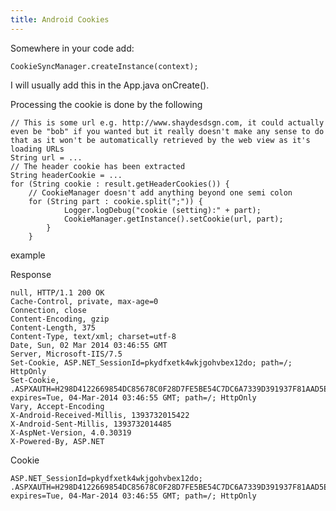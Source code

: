 ```yaml
---
title: Android Cookies
---
```

Somewhere in your code add:

	CookieSyncManager.createInstance(context);

I will usually add this in the App.java onCreate().

Processing the cookie is done by the following


    // This is some url e.g. http://www.shaydesdsgn.com, it could actually even be "bob" if you wanted but it really doesn't make any sense to do that as it won't be automatically retrieved by the web view as it's loading URLs
    String url = ...
    // The header cookie has been extracted
    String headerCookie = ...
	for (String cookie : result.getHeaderCookies()) {
		// CookieManager doesn't add anything beyond one semi colon
		for (String part : cookie.split(";")) {
				Logger.logDebug("cookie (setting):" + part);
				CookieManager.getInstance().setCookie(url, part);
			}
        }

example

Response

	null, HTTP/1.1 200 OK
    Cache-Control, private, max-age=0
    Connection, close
    Content-Encoding, gzip
    Content-Length, 375
    Content-Type, text/xml; charset=utf-8
    Date, Sun, 02 Mar 2014 03:46:55 GMT
    Server, Microsoft-IIS/7.5
    Set-Cookie, ASP.NET_SessionId=pkydfxetk4wkjgohvbex12do; path=/; HttpOnly
    Set-Cookie, .ASPXAUTH=H298D4122669854DC85678C0F28D7FE5BE54C7DC6A7339D391937F81AAD5E3A654E94F390E6867B88AF0CE78294A1ABC14FCF7A76DED5DDD63B2476ADF47E808C0837BABC698CCA744091C38965540F0C858BD181F498AB8FB619079724852963631E0E1550DD1E2C003877382176A791427B12D1C84E2170FDA77CE2A29AEG2; expires=Tue, 04-Mar-2014 03:46:55 GMT; path=/; HttpOnly
    Vary, Accept-Encoding
    X-Android-Received-Millis, 1393732015422
    X-Android-Sent-Millis, 1393732014485
    X-AspNet-Version, 4.0.30319
    X-Powered-By, ASP.NET

Cookie

    ASP.NET_SessionId=pkydfxetk4wkjgohvbex12do; .ASPXAUTH=H298D4122669854DC85678C0F28D7FE5BE54C7DC6A7339D391937F81AAD5E3A654E94F390E6867B88AF0CE78294A1ABC14FCF7A76DED5DDD63B2476ADF47E808C0837BABC698CCA744091C38965540F0C858BD181F498AB8FB619079724852963631E0E1550DD1E2C003877382176A791427B12D1C84E2170FDA77CE2A29AEG2; expires=Tue, 04-Mar-2014 03:46:55 GMT; path=/; HttpOnly
